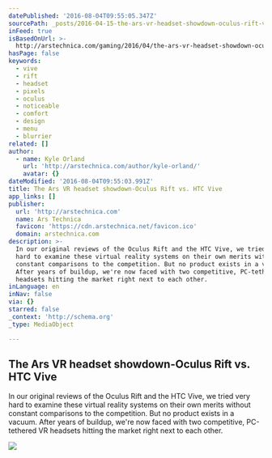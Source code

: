 ```yaml
---
datePublished: '2016-08-04T09:55:05.347Z'
sourcePath: _posts/2016-04-15-the-ars-vr-headset-showdown-oculus-rift-vs-htc-vive.md
inFeed: true
isBasedOnUrl: >-
  http://arstechnica.com/gaming/2016/04/the-ars-vr-headset-showdown-oculus-rift-vs-htc-vive/
hasPage: false
keywords:
  - vive
  - rift
  - headset
  - pixels
  - oculus
  - noticeable
  - comfort
  - design
  - menu
  - blurrier
related: []
author:
  - name: Kyle Orland
    url: 'http://arstechnica.com/author/kyle-orland/'
    avatar: {}
dateModified: '2016-08-04T09:55:03.991Z'
title: The Ars VR headset showdown-Oculus Rift vs. HTC Vive
app_links: []
publisher:
  url: 'http://arstechnica.com'
  name: Ars Technica
  favicon: 'https://cdn.arstechnica.net/favicon.ico'
  domain: arstechnica.com
description: >-
  In our original reviews of the Oculus Rift and the HTC Vive, we tried very
  hard to examine these virtual reality systems on their own merits without
  constant comparisons to the competition. But no product exists in a vacuum.
  After years of buildup, we're now faced with two competitive, PC-tethered VR
  headsets hitting the market right next to each other.
inLanguage: en
inNav: false
via: {}
starred: false
_context: 'http://schema.org'
_type: MediaObject

---
```

<article style=""><h1>The Ars VR headset showdown-Oculus Rift vs. HTC Vive</h1><p>In our original reviews of the Oculus Rift and the HTC Vive, we tried very hard to examine these virtual reality systems on their own merits without constant comparisons to the competition. But no product exists in a vacuum. After years of buildup, we're now faced with two competitive, PC-tethered VR headsets hitting the market right next to each other.</p><img src="http://cdn.arstechnica.net/wp-content/uploads/2016/04/viveplatform2-980x1089.jpg" /></article>